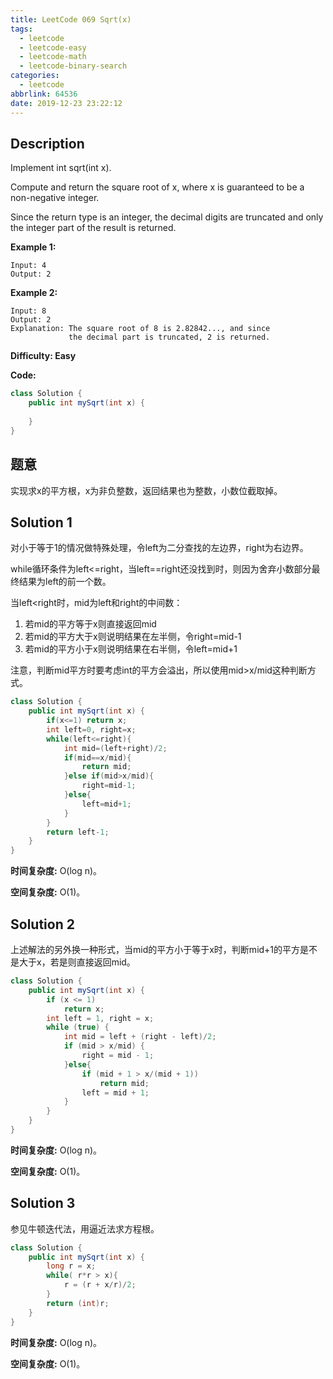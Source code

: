 ```yaml
---
title: LeetCode 069 Sqrt(x)
tags:
  - leetcode
  - leetcode-easy
  - leetcode-math
  - leetcode-binary-search
categories:
  - leetcode
abbrlink: 64536
date: 2019-12-23 23:22:12
---
```


## Description

Implement int sqrt(int x).

Compute and return the square root of x, where x is guaranteed to be a non-negative integer.

Since the return type is an integer, the decimal digits are truncated and only the integer part of the result is returned.

**Example 1:**

```
Input: 4
Output: 2
```

**Example 2:**

```
Input: 8
Output: 2
Explanation: The square root of 8 is 2.82842..., and since 
             the decimal part is truncated, 2 is returned.
```

**Difficulty: Easy**

**Code:**

```java
class Solution {
    public int mySqrt(int x) {
        
    }
}
```

## 题意

实现求x的平方根，x为非负整数，返回结果也为整数，小数位截取掉。

<!-- more -->

## Solution 1

对小于等于1的情况做特殊处理，令left为二分查找的左边界，right为右边界。

while循环条件为left<=right，当left==right还没找到时，则因为舍弃小数部分最终结果为left的前一个数。

当left<right时，mid为left和right的中间数：
1. 若mid的平方等于x则直接返回mid
2. 若mid的平方大于x则说明结果在左半侧，令right=mid-1
3. 若mid的平方小于x则说明结果在右半侧，令left=mid+1

注意，判断mid平方时要考虑int的平方会溢出，所以使用mid>x/mid这种判断方式。

```java
class Solution {
    public int mySqrt(int x) {
        if(x<=1) return x;
        int left=0, right=x;
        while(left<=right){
            int mid=(left+right)/2;
            if(mid==x/mid){
                return mid;
            }else if(mid>x/mid){
                right=mid-1;
            }else{
                left=mid+1;
            }
        }
        return left-1;
    }
}
```

**时间复杂度:** O(log n)。

**空间复杂度:** O(1)。

## Solution 2

上述解法的另外换一种形式，当mid的平方小于等于x时，判断mid+1的平方是不是大于x，若是则直接返回mid。

```java
class Solution {
    public int mySqrt(int x) {
        if (x <= 1)
            return x;
        int left = 1, right = x;
        while (true) {
            int mid = left + (right - left)/2;
            if (mid > x/mid) {
                right = mid - 1;
            }else{
                if (mid + 1 > x/(mid + 1))
                    return mid;
                left = mid + 1;
            }
        }
    }
}
```

**时间复杂度:** O(log n)。

**空间复杂度:** O(1)。

## Solution 3

参见牛顿迭代法，用逼近法求方程根。

```java
class Solution {
    public int mySqrt(int x) {
        long r = x;
        while( r*r > x){
            r = (r + x/r)/2;
        }
        return (int)r;
    }
}
```

**时间复杂度:** O(log n)。

**空间复杂度:** O(1)。
